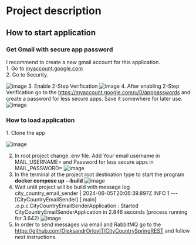 <h1>Project description</h1>
<h2>How to start application</h2>
<h3>Get Gmail with secure app password</h3>
<p>I recommend to create a new gmail account for this application.<br/> 
1. Go to <a href="https://myaccount.google.com">myaccount.google.com</a> <br/>
2. Go to Security.
  
  ![image](https://github.com/OleksandrOrlovIT/CityCountryEmailSender/assets/86959421/7266123b-979d-4258-8c51-eab95d1becdf)
3. Enable 2-Step Verification
![image](https://github.com/OleksandrOrlovIT/CityCountryEmailSender/assets/86959421/3939bedd-5a1d-4418-b522-0960263f6998)
4. After enabling 2-Step Verification go to the <a href="https://myaccount.google.com/u/0/apppasswords">https://myaccount.google.com/u/0/apppasswords</a> and create a password for less secure apps. Save it somewhere for later use. 
![image](https://github.com/OleksandrOrlovIT/CityCountryEmailSender/assets/86959421/dc8dc4b6-ab76-4ba2-be1f-9a2c9b6a83d0)
</p>
<h3>How to load application</h3>
<p>
  1. Clone the app

  ![image](https://github.com/OleksandrOrlovIT/CityCountryEmailSender/assets/86959421/49322916-c926-455a-a9ca-23ad02874c43)

  2. In root project change .env file. Add Your email username in MAIL_USERNAME= and Password for less secure apps in MAIL_PASSWORD=
     ![image](https://github.com/OleksandrOrlovIT/CityCountryEmailSender/assets/86959421/8d895ac1-c902-46ac-a7c2-49236265fff0)
3. In the terminal at the project root destination type to start the program <b>docker compose up --build</b>
![image](https://github.com/OleksandrOrlovIT/CityCountryEmailSender/assets/86959421/37897e8f-5fbd-4d53-b049-5e6d88227609)
4. Wait until project will be build with message log city_country_email_sender  | 2024-06-05T20:06:39.897Z  INFO 1 --- [CityCountryEmailSender] [           main] .o.p.c.CityCountryEmailSenderApplication : Started CityCountryEmailSenderApplication in 2.846 seconds (process running for 3.642)
![image](https://github.com/OleksandrOrlovIT/CityCountryEmailSender/assets/86959421/447b95bc-1422-4865-8bfc-6570cef41dba)
5. In order to send messages via email and RabbitMQ go to the <a href="https://github.com/OleksandrOrlovIT/CityCountrySpringREST">https://github.com/OleksandrOrlovIT/CityCountrySpringREST</a> and follow next instructions.

</p>
